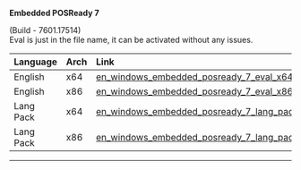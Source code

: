 <div role="tabpanel" class="tabItem_Ymn6"><p><strong>Embedded POSReady 7</strong></p><p>(Build - 7601.17514)<br>
Eval is just in the file name, it can be activated without any issues.</p><table><thead><tr><th style="text-align: left;">Language</th><th style="text-align: left;">Arch</th><th style="text-align: left;">Link</th></tr></thead><tbody><tr><td style="text-align: left;">English</td><td style="text-align: left;">x64</td><td style="text-align: left;"><a href="https://drive.massgrave.dev/en_windows_embedded_posready_7_eval_x64_dvd_698169.iso" target="_blank" rel="noopener noreferrer">en_windows_embedded_posready_7_eval_x64_dvd_698169.iso</a></td></tr><tr><td style="text-align: left;">English</td><td style="text-align: left;">x86</td><td style="text-align: left;"><a href="https://drive.massgrave.dev/en_windows_embedded_posready_7_eval_x86_dvd_698168.iso" target="_blank" rel="noopener noreferrer">en_windows_embedded_posready_7_eval_x86_dvd_698168.iso</a></td></tr><tr><td style="text-align: left;">Lang Pack</td><td style="text-align: left;">x64</td><td style="text-align: left;"><a href="https://drive.massgrave.dev/en_windows_embedded_posready_7_lang_pack_x64_dvd_698178.iso" target="_blank" rel="noopener noreferrer">en_windows_embedded_posready_7_lang_pack_x64_dvd_698178.iso</a></td></tr><tr><td style="text-align: left;">Lang Pack</td><td style="text-align: left;">x86</td><td style="text-align: left;"><a href="https://drive.massgrave.dev/en_windows_embedded_posready_7_lang_pack_x86_dvd_698172.iso" target="_blank" rel="noopener noreferrer">en_windows_embedded_posready_7_lang_pack_x86_dvd_698172.iso</a></td></tr></tbody></table><hr></div>
